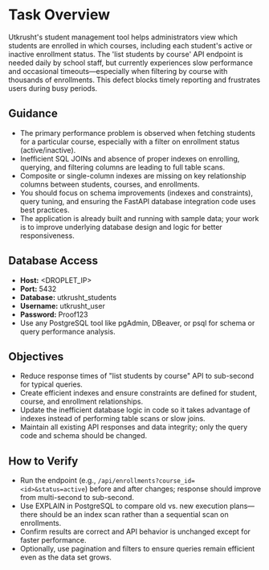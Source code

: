 # Task Overview

Utkrusht's student management tool helps administrators view which students are enrolled in which courses, including each student's active or inactive enrollment status. The 'list students by course' API endpoint is needed daily by school staff, but currently experiences slow performance and occasional timeouts—especially when filtering by course with thousands of enrollments. This defect blocks timely reporting and frustrates users during busy periods.

## Guidance
- The primary performance problem is observed when fetching students for a particular course, especially with a filter on enrollment status (active/inactive).
- Inefficient SQL JOINs and absence of proper indexes on enrolling, querying, and filtering columns are leading to full table scans.
- Composite or single-column indexes are missing on key relationship columns between students, courses, and enrollments.
- You should focus on schema improvements (indexes and constraints), query tuning, and ensuring the FastAPI database integration code uses best practices.
- The application is already built and running with sample data; your work is to improve underlying database design and logic for better responsiveness.

## Database Access
- **Host:** <DROPLET_IP>
- **Port:** 5432
- **Database:** utkrusht_students
- **Username:** utkrusht_user
- **Password:** Proof123
- Use any PostgreSQL tool like pgAdmin, DBeaver, or psql for schema or query performance analysis.

## Objectives
- Reduce response times of "list students by course" API to sub-second for typical queries.
- Create efficient indexes and ensure constraints are defined for student, course, and enrollment relationships.
- Update the inefficient database logic in code so it takes advantage of indexes instead of performing table scans or slow joins.
- Maintain all existing API responses and data integrity; only the query code and schema should be changed.

## How to Verify
- Run the endpoint (e.g., `/api/enrollments?course_id=<id>&status=active`) before and after changes; response should improve from multi-second to sub-second.
- Use EXPLAIN in PostgreSQL to compare old vs. new execution plans—there should be an index scan rather than a sequential scan on enrollments.
- Confirm results are correct and API behavior is unchanged except for faster performance.
- Optionally, use pagination and filters to ensure queries remain efficient even as the data set grows.